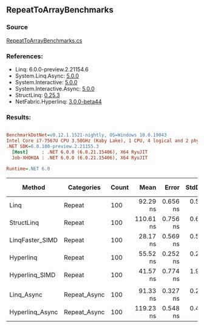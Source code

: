 ﻿## RepeatToArrayBenchmarks

### Source
[RepeatToArrayBenchmarks.cs](../NetFabric.Hyperlinq.Benchmarks/Benchmarks/RepeatToArrayBenchmarks.cs)

### References:
- Linq: 6.0.0-preview.2.21154.6
- System.Linq.Async: [5.0.0](https://www.nuget.org/packages/System.Linq.Async/5.0.0)
- System.Interactive: [5.0.0](https://www.nuget.org/packages/System.Interactive/5.0.0)
- System.Interactive.Async: [5.0.0](https://www.nuget.org/packages/System.Interactive.Async/5.0.0)
- StructLinq: [0.25.3](https://www.nuget.org/packages/StructLinq/0.25.3)
- NetFabric.Hyperlinq: [3.0.0-beta44](https://www.nuget.org/packages/NetFabric.Hyperlinq/3.0.0-beta44)

### Results:
``` ini

BenchmarkDotNet=v0.12.1.1521-nightly, OS=Windows 10.0.19043
Intel Core i7-7567U CPU 3.50GHz (Kaby Lake), 1 CPU, 4 logical and 2 physical cores
.NET SDK=6.0.100-preview.2.21155.3
  [Host]     : .NET 6.0.0 (6.0.21.15406), X64 RyuJIT
  Job-XHOKQA : .NET 6.0.0 (6.0.21.15406), X64 RyuJIT

Runtime=.NET 6.0  

```
|          Method |   Categories | Count |      Mean |    Error |   StdDev |    Median | Ratio | RatioSD |  Gen 0 | Gen 1 | Gen 2 | Allocated |
|---------------- |------------- |------ |----------:|---------:|---------:|----------:|------:|--------:|-------:|------:|------:|----------:|
|            Linq |       Repeat |   100 |  92.29 ns | 0.656 ns | 0.582 ns |  92.23 ns |  1.00 |    0.00 | 0.2180 |     - |     - |     456 B |
|      StructLinq |       Repeat |   100 | 110.61 ns | 0.756 ns | 0.631 ns | 110.42 ns |  1.20 |    0.01 | 0.2142 |     - |     - |     448 B |
| LinqFaster_SIMD |       Repeat |   100 |  28.17 ns | 0.569 ns | 0.504 ns |  28.10 ns |  0.31 |    0.01 | 0.2027 |     - |     - |     424 B |
|       Hyperlinq |       Repeat |   100 |  55.52 ns | 0.252 ns | 0.223 ns |  55.53 ns |  0.60 |    0.00 | 0.2027 |     - |     - |     424 B |
|  Hyperlinq_SIMD |       Repeat |   100 |  41.57 ns | 0.774 ns | 1.928 ns |  40.74 ns |  0.48 |    0.03 | 0.2027 |     - |     - |     424 B |
|                 |              |       |           |          |          |           |       |         |        |       |       |           |
|      Linq_Async | Repeat_Async |   100 |  91.33 ns | 0.327 ns | 0.256 ns |  91.29 ns |  1.00 |    0.00 | 0.2257 |     - |     - |     472 B |
| Hyperlinq_Async | Repeat_Async |   100 | 119.23 ns | 0.548 ns | 0.428 ns | 119.24 ns |  1.31 |    0.00 | 0.2027 |     - |     - |     424 B |
